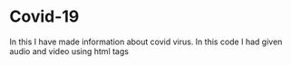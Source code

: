 # Covid-19
In this I have made information about covid virus. In this code I had given audio and video using html tags
